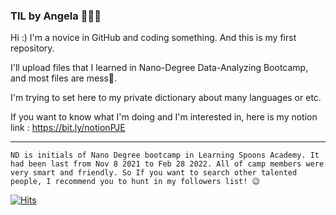 ### TIL by Angela 🙋‍♀️💚
Hi :) I'm a novice in GitHub and coding something. And this is my first repository.

I'll upload files that I learned in Nano-Degree Data-Analyzing Bootcamp, and most files are mess🤣.

I'm trying to set here to my private dictionary about many languages or etc.

If you want to know what I'm doing and I'm interested in, here is my notion link : <https://bit.ly/notionPJE>


---
`ND is initials of Nano Degree bootcamp in Learning Spoons Academy. It had been last from Nov 8 2021 to Feb 28 2022. All of camp members were very smart and friendly. So If you want to search other talented people, I recommend you to hunt in my followers list! 😉`

[![Hits](https://hits.seeyoufarm.com/api/count/incr/badge.svg?url=https%3A%2F%2Fgithub.com%2FAngela-Park-JE%2FTIL_in_NanoDegree&count_bg=%232A7849&title_bg=%231D1C1C&icon=ulule.svg&icon_color=%23E7E7E7&title=hits&edge_flat=false)](https://hits.seeyoufarm.com)
